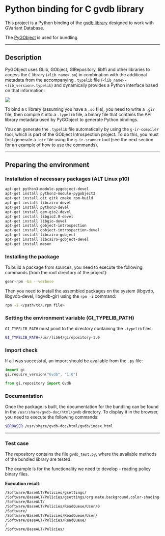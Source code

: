 # Python binding for C gvdb library
This project is a Python binding of the [gvdb library](https://gitlab.gnome.org/GNOME/gvdb) designed to work with GVariant Database.

The [PyGObject](https://pygobject.gnome.org/) is used for bundling.

---
## Description
PyGObject uses GLib, GObject, GIRepository, libffi and other libraries to access the `C` library (`<lib_name>.so`) in combination with the additional metadata from the accompanying `.typelib` file (`<lib_name>-<lib_version>.typelib`) and dynamically provides a Python interface based on that information:

![](https://pygobject.gnome.org/_images/overview.svg)

To bind a `C` library (assuming you have a `.so` file), you need to write a `.gir` file, then compile it into a `.typelib` file, a binary file that contains the API library metadata used by PyGObject to generate Python bindings.

You can generate the `.typelib` file automatically by using the `g-ir-compiler` tool, which is part of the GObject Introspection project. To do this, you must first generate a `.gir` file using the `g-ir-scanner` tool (see the next section for an example of how to use the commands).

---
## Preparing the environment


### Installation of necessary packages (ALT Linux p10)

```bash
apt-get python3-module-pygobject-devel
apt-get install python3-module-pygobject3
apt-get install git gitk cmake rpm-build
apt-get install libcairo-devel
apt-get install python3-devel
apt-get install gem-gio2-devel
apt-get install libgio2.0-devel
apt-get install libgio-devel
apt-get install gobject-introspection
apt-get install gobject-introspection-devel
apt-get install libcairo-gobject
apt-get install libcairo-gobject-devel
apt-get install meson
```

### Installing the package
To build a package from sources, you need to execute the following commands (from the root directory of the project):

```bash
gear-rpm -ba --verbose
```

Then you need to install the assembled packages on the system (libgvdb, libgvdb-devel, libgvdb-gir) using the `rpm -i` command:

```bash
rpm -i </path/to/.rpm file>
```

### Setting the environment variable (GI_TYPELIB_PATH)
`GI_TYPELIB_PATH` must point to the directory containing the `.typelib` files:

```bash
GI_TYPELIB_PATH=/usr/lib64/girepository-1.0
```

### Import check
If all was successful, an import should be available from the `.py` file:

```python
import gi
gi.require_version("Gvdb", "1.0")

from gi.repository import Gvdb
```

### Documentation
Once the package is built, the documentation for the bundling can be found in the `/usr/share/gvdb-doc/html/gvdb` directory. 
To display it in the browser, you need to execute the following commands:

```bash
$BROWSER /usr/share/gvdb-doc/html/gvdb/index.html
```

 ---
###  Test case
The repository contains the file `gvdb_test.py`, where the available methods of the bundled library are tested.


The example is for the functionality we need to develop - reading policy binary files. 

**Execution result**:
```bash
/Software/BaseALT/Policies/gsettings/                                          None                                                                                                      
/Software/BaseALT/Policies/gsettings/org.mate.background.color-shading-type    'vertical-gradient'                                                                                       
/Software/BaseALT/                                                             None                                                                                                      
/Software/BaseALT/Policies/ReadQueue/User/0                                    "('qwe1', '/var/cache/samba/gpo_cache/DOMAIN.TEST/POLICIES/{506A92C2-9C84-40CD-A950-FFEE42A9B0A5}', 131074)"
/Software/                                                                     None                                                                                                      
/Software/BaseALT/Policies/ReadQueue/User/                                     None                                                                                                      
/Software/BaseALT/Policies/ReadQueue/                                          None                                                                                                      
/                                                                              None                                                                                                      
/Software/BaseALT/Policies/                                                    None
```